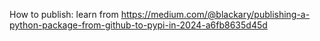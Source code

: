 How to publish: learn from https://medium.com/@blackary/publishing-a-python-package-from-github-to-pypi-in-2024-a6fb8635d45d